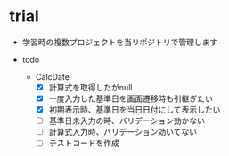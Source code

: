 # trial

- 学習時の複数プロジェクトを当リポジトリで管理します

- todo
    - CalcDate
        - [x] 計算式を取得したがnull
        - [x] 一度入力した基準日を画面遷移時も引継ぎたい
        - [x] 初期表示時、基準日を当日日付にして表示したい
        - [ ] 基準日未入力の時、バリデーション効かない
        - [ ] 計算式入力時、バリデーション効いてない
        - [ ] テストコードを作成
